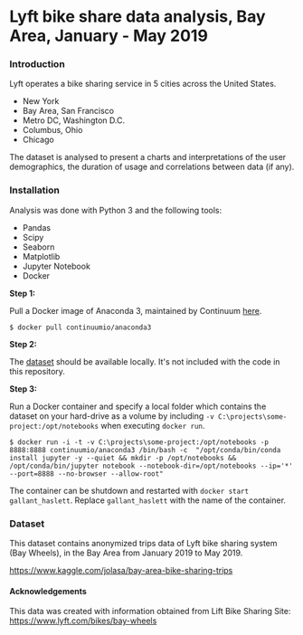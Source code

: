 # Lyft bike share data analysis, Bay Area, January - May 2019

### Introduction

Lyft operates a bike sharing service in 5 cities across the United States.
* New York
* Bay Area, San Francisco
* Metro DC, Washington D.C.
* Columbus, Ohio
* Chicago

The dataset is analysed to present a charts and interpretations of the user demographics, the duration of usage and correlations between data (if any).

### Installation
Analysis was done with Python 3 and the following tools:
* Pandas
* Scipy
* Seaborn
* Matplotlib
* Jupyter Notebook
* Docker

**Step 1:**

Pull a Docker image of Anaconda 3, maintained by Continuum [here](https://hub.docker.com/r/continuumio/anaconda3).


```
$ docker pull continuumio/anaconda3
```

**Step 2:**

The [dataset](https://www.kaggle.com/jolasa/bay-area-bike-sharing-trips) should be available locally. It's not included with the code in this repository.


**Step 3:**

Run a Docker container and specify a local folder which contains the dataset on your hard-drive as a volume by including `-v C:\projects\some-project:/opt/notebooks` when executing `docker run`.


```
$ docker run -i -t -v C:\projects\some-project:/opt/notebooks -p 8888:8888 continuumio/anaconda3 /bin/bash -c  "/opt/conda/bin/conda install jupyter -y --quiet && mkdir -p /opt/notebooks && /opt/conda/bin/jupyter notebook --notebook-dir=/opt/notebooks --ip='*' --port=8888 --no-browser --allow-root"
```



The container can be shutdown and restarted with `docker start gallant_haslett`. Replace `gallant_haslett` with the name of the container.


### Dataset

This dataset contains anonymized trips data of Lyft bike sharing system (Bay Wheels), in the Bay Area from January 2019 to May 2019.

https://www.kaggle.com/jolasa/bay-area-bike-sharing-trips


#### Acknowledgements

This data was created with information obtained from Lift Bike Sharing Site: https://www.lyft.com/bikes/bay-wheels